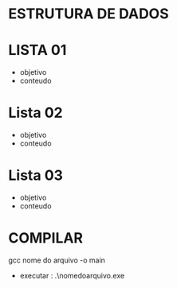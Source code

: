 # ESTRUTURA DE DADOS
# LISTA 01
- objetivo
- conteudo
# Lista 02
- objetivo 
- conteudo
# Lista 03
- objetivo 
- conteudo

# COMPILAR
gcc nome do arquivo -o main
- executar : .\nomedoarquivo.exe